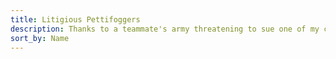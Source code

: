 ```yaml
---
title: Litigious Pettifoggers
description: Thanks to a teammate's army threatening to sue one of my characters at Witney Warhammer 3, I made an army of lawyers to defend her at Witney Warhammer 4.
sort_by: Name
---
```

